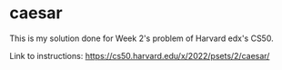 # caesar

This is my solution done for Week 2's problem of Harvard edx's CS50.

Link to instructions: https://cs50.harvard.edu/x/2022/psets/2/caesar/
